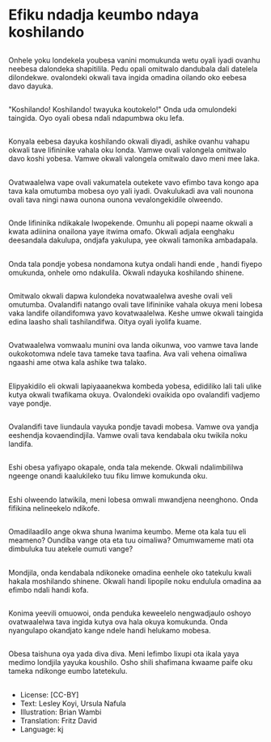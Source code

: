 # Efiku ndadja keumbo ndaya koshilando

##
Onhele yoku londekela youbesa vanini momukunda wetu oyali iyadi ovanhu neebesa dalondeka shapitilila. Pedu opali omitwalo dandubala dali datelela dilondekwe. ovalondeki okwali tava ingida omadina oilando oko eebesa davo dayuka.

##
"Koshilando! Koshilando! twayuka koutokelo!" Onda uda omulondeki taingida. Oyo oyali obesa ndali ndapumbwa oku lefa.

##
Konyala eebesa dayuka koshilando okwali diyadi, ashike ovanhu vahapu okwali tave lifininike vahala oku londa. Vamwe ovali valongela omitwalo davo koshi yobesa. Vamwe okwali valongela omitwalo davo meni mee laka.

##
Ovatwaalelwa vape ovali vakumatela outekete vavo efimbo tava kongo apa tava kala omutumba mobesa oyo yali iyadi. Ovakulukadi ava vali nounona ovali tava ningi nawa ounona ounona vevalongekidile olweendo.

##
Onde lifininika ndikakale lwopekende. Omunhu ali popepi naame okwali a kwata adiinina onailona yaye itwima omafo. Okwali adjala eenghaku deesandala dakulupa, ondjafa yakulupa, yee okwali tamonika ambadapala.

##
Onda tala pondje yobesa nondamona kutya ondali handi ende , handi fiyepo omukunda, onhele omo ndakulila. Okwali ndayuka koshilando shinene.

##
Omitwalo okwali dapwa kulondeka novatwaalelwa aveshe ovali veli omutumba. Ovalandifi natango ovali tave lifininike vahala okuya meni lobesa vaka landife oilandifomwa yavo kovatwaalelwa. Keshe umwe okwali taingida edina laasho shali tashilandifwa. Oitya oyali iyolifa kuame.

##
Ovatwaalelwa vomwaalu munini ova landa oikunwa, voo vamwe tava lande oukokotomwa ndele tava tameke tava taafina. Ava vali vehena oimaliwa ngaashi ame otwa kala ashike twa talako.

##
Elipyakidilo eli okwali lapiyaaanekwa kombeda yobesa, edidiliko lali tali ulike kutya okwali twafikama okuya. Ovalondeki ovaikida opo ovalandifi vadjemo vaye pondje.

##
Ovalandifi tave liundaula vayuka pondje tavadi mobesa. Vamwe ova yandja eeshendja kovaendindjila. Vamwe ovali tava kendabala oku twikila noku landifa.

##
Eshi obesa yafiyapo okapale, onda tala mekende. Okwali ndalimbililwa ngeenge onandi kaalukileko tuu fiku limwe komukunda oku.

##
Eshi olweendo latwikila, meni lobesa omwali mwandjena neenghono. Onda fifikina nelineekelo ndikofe.

##
Omadilaadilo ange okwa shuna lwanima keumbo. Meme ota kala tuu eli meameno? Oundiba vange ota eta tuu oimaliwa? Omumwameme mati ota dimbuluka tuu atekele oumuti vange?

##
Mondjila, onda kendabala ndikoneke omadina eenhele oko tatekulu kwali hakala moshilando shinene. Okwali handi lipopile noku endulula omadina aa efimbo ndali handi kofa.

##
Konima yeevili omuowoi, onda penduka keweelelo nengwadjaulo oshoyo ovatwaalelwa tava ingida kutya ova hala okuya komukunda. Onda nyangulapo okandjato kange ndele handi helukamo mobesa.

##
Obesa taishuna oya yada diva diva. Meni lefimbo lixupi ota ikala yaya medimo londjila yayuka koushilo. Osho shili shafimana kwaame paife oku tameka ndikonge eumbo latetekulu.

##
* License: [CC-BY]
* Text: Lesley Koyi, Ursula Nafula
* Illustration: Brian Wambi
* Translation: Fritz David
* Language: kj
